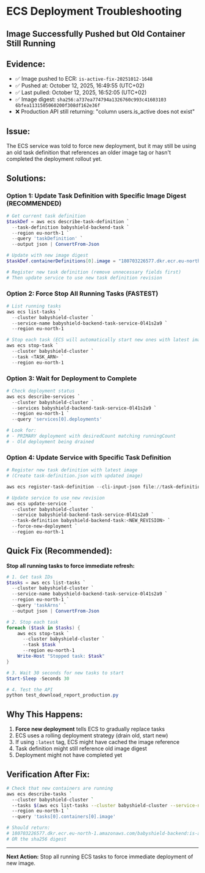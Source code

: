 # ECS Deployment Troubleshooting
## Image Successfully Pushed but Old Container Still Running

## Evidence:
- ✅ Image pushed to ECR: `is-active-fix-20251012-1648`
- ✅ Pushed at: October 12, 2025, 16:49:55 (UTC+02)
- ✅ Last pulled: October 12, 2025, 16:52:05 (UTC+02)
- ✅ Image digest: `sha256:a737ea774794a1326760c993c41603103​6bfea1131505060200f308df162e36f`
- ❌ Production API still returning: "column users.is_active does not exist"

## Issue:
The ECS service was told to force new deployment, but it may still be using an old task definition that references an older image tag or hasn't completed the deployment rollout yet.

## Solutions:

### Option 1: Update Task Definition with Specific Image Digest (RECOMMENDED)

```powershell
# Get current task definition
$taskDef = aws ecs describe-task-definition `
  --task-definition babyshield-backend-task `
  --region eu-north-1 `
  --query 'taskDefinition' `
  --output json | ConvertFrom-Json

# Update with new image digest
$taskDef.containerDefinitions[0].image = "180703226577.dkr.ecr.eu-north-1.amazonaws.com/babyshield-backend@sha256:a737ea774794a1326760c993c416031036bfea1131505060200f308df162e36f"

# Register new task definition (remove unnecessary fields first)
# Then update service to use new task definition revision
```

### Option 2: Force Stop All Running Tasks (FASTEST)

```powershell
# List running tasks
aws ecs list-tasks `
  --cluster babyshield-cluster `
  --service-name babyshield-backend-task-service-0l41s2a9 `
  --region eu-north-1

# Stop each task (ECS will automatically start new ones with latest image)
aws ecs stop-task `
  --cluster babyshield-cluster `
  --task <TASK_ARN> `
  --region eu-north-1
```

### Option 3: Wait for Deployment to Complete

```powershell
# Check deployment status
aws ecs describe-services `
  --cluster babyshield-cluster `
  --services babyshield-backend-task-service-0l41s2a9 `
  --region eu-north-1 `
  --query 'services[0].deployments'

# Look for:
# - PRIMARY deployment with desiredCount matching runningCount
# - Old deployment being drained
```

### Option 4: Update Service with Specific Task Definition

```powershell
# Register new task definition with latest image
# (Create task-definition.json with updated image)

aws ecs register-task-definition --cli-input-json file://task-definition.json --region eu-north-1

# Update service to use new revision
aws ecs update-service `
  --cluster babyshield-cluster `
  --service babyshield-backend-task-service-0l41s2a9 `
  --task-definition babyshield-backend-task:<NEW_REVISION> `
  --force-new-deployment `
  --region eu-north-1
```

## Quick Fix (Recommended):

**Stop all running tasks to force immediate refresh:**

```powershell
# 1. Get task IDs
$tasks = aws ecs list-tasks `
  --cluster babyshield-cluster `
  --service-name babyshield-backend-task-service-0l41s2a9 `
  --region eu-north-1 `
  --query 'taskArns' `
  --output json | ConvertFrom-Json

# 2. Stop each task
foreach ($task in $tasks) {
    aws ecs stop-task `
      --cluster babyshield-cluster `
      --task $task `
      --region eu-north-1
    Write-Host "Stopped task: $task"
}

# 3. Wait 30 seconds for new tasks to start
Start-Sleep -Seconds 30

# 4. Test the API
python test_download_report_production.py
```

## Why This Happens:
1. **Force new deployment** tells ECS to gradually replace tasks
2. ECS uses a rolling deployment strategy (drain old, start new)
3. If using `:latest` tag, ECS might have cached the image reference
4. Task definition might still reference old image digest
5. Deployment might not have completed yet

## Verification After Fix:

```bash
# Check that new containers are running
aws ecs describe-tasks `
  --cluster babyshield-cluster `
  --tasks $(aws ecs list-tasks --cluster babyshield-cluster --service-name babyshield-backend-task-service-0l41s2a9 --region eu-north-1 --query 'taskArns[0]' --output text) `
  --region eu-north-1 `
  --query 'tasks[0].containers[0].image'

# Should return: 
# 180703226577.dkr.ecr.eu-north-1.amazonaws.com/babyshield-backend:is-active-fix-20251012-1648
# OR the sha256 digest
```

---

**Next Action:** Stop all running ECS tasks to force immediate deployment of new image.

